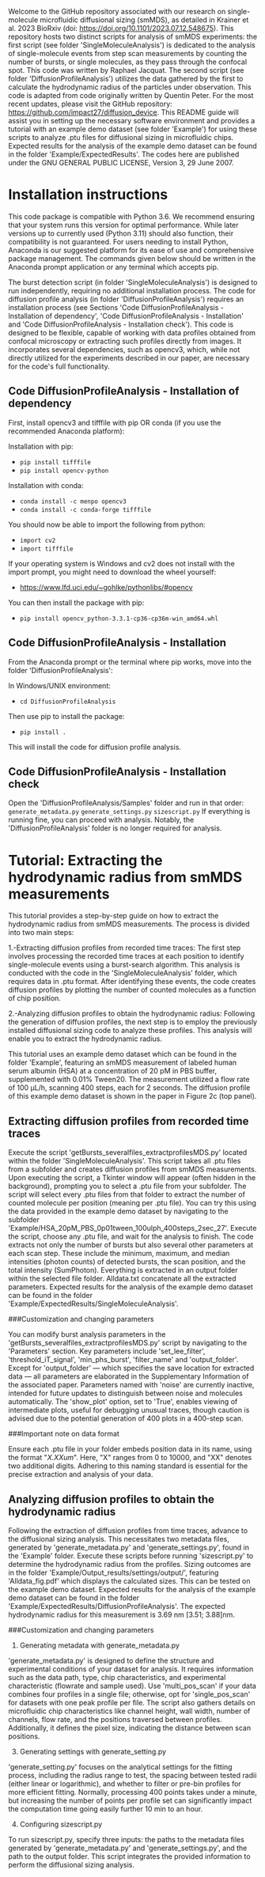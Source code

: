 Welcome to the GitHub repository associated with our research on single-molecule microfluidic diffusional sizing (smMDS), as detailed in Krainer et al. 2023 BioRxiv (doi: https://doi.org/10.1101/2023.07.12.548675). This repository hosts two distinct scripts for analysis of smMDS experiments: the first script (see folder 'SingleMoleculeAnalysis') is dedicated to the analysis of single-molecule events from step scan measurements by counting the number of bursts, or single molecules, as they pass through the confocal spot. This code was written by Raphael Jacquat. The second script (see folder 'DiffusionProfileAnalysis') utilizes the data gathered by the first to calculate the hydrodynamic radius of the particles under observation. This code is adapted from code originally written by Quentin Peter. For the most recent updates, please visit the GitHub repository: https://github.com/impact27/diffusion_device. This README guide will assist you in setting up the necessary software environment and provides a tutorial with an example demo dataset (see folder 'Example') for using these scripts to analyze .ptu files for diffusional sizing in microfluidic chips. Expected results for the analysis of the example demo dataset can be found in the folder 'Example/ExpectedResults'. The codes here are published under the GNU GENERAL PUBLIC LICENSE, Version 3, 29 June 2007.

# Installation instructions

This code package is compatible with Python 3.6. We recommend ensuring that your system runs this version for optimal performance. While later versions up to currently used (Python 3.11) should also function, their compatibility is not guaranteed. For users needing to install Python, Anaconda is our suggested platform for its ease of use and comprehensive package management. The commands given below should be written in the Anaconda prompt application or any terminal which accepts pip.

The burst detection script (in folder 'SingleMoleculeAnalysis') is designed to run independently, requiring no additional installation process. The code for diffusion profile analysis (in folder 'DiffusionProfileAnalysis') requires an installation process (see Sections 'Code DiffusionProfileAnalysis - Installation of dependency', 'Code DiffusionProfileAnalysis - Installation' and 'Code DiffusionProfileAnalysis - Installation check'). This code is designed to be flexible, capable of working with data profiles obtained from confocal microscopy or extracting such profiles directly from images. It incorporates several dependencies, such as opencv3, which, while not directly utilized for the experiments described in our paper, are necessary for the code's full functionality.

## Code DiffusionProfileAnalysis - Installation of dependency
First, install opencv3 and tifffile with pip OR conda (if you use the recommended Anaconda platform):

Installation with pip:
- `pip install tifffile`
- `pip install opencv-python`

Installation with conda:
- `conda install -c menpo opencv3`
- `conda install -c conda-forge tifffile`

You should now be able to import the following from python:
- `import cv2`
- `import tifffile`

If your operating system is Windows and cv2 does not install with the import prompt, you might need to download the wheel yourself:
- https://www.lfd.uci.edu/~gohlke/pythonlibs/#opencv

You can then install the package with pip:
- `pip install opencv_python‑3.3.1‑cp36‑cp36m‑win_amd64.whl`

## Code DiffusionProfileAnalysis - Installation
From the Anaconda prompt or the terminal where pip works, move into the folder 'DiffusionProfileAnalysis':

In Windows/UNIX environment:
- `cd DiffusionProfileAnalysis`

Then use pip to install the package:
- `pip install .`

This will install the code for diffusion profile analysis.

## Code DiffusionProfileAnalysis - Installation check
Open the 'DiffusionProfileAnalysis/Samples' folder and run in that order:
`generate_metadata.py`
`generate_settings.py`
`sizescript.py`
If everything is running fine, you can proceed with analysis. Notably, the 'DiffusionProfileAnalysis' folder is no longer required for analysis.

# Tutorial: Extracting the hydrodynamic radius from smMDS measurements
This tutorial provides a step-by-step guide on how to extract the hydrodynamic radius from smMDS measurements. The process is divided into two main steps:

1.-Extracting diffusion profiles from recorded time traces:
The first step involves processing the recorded time traces at each position to identify single-molecule events using a burst-search algorithm. This analysis is conducted with the code in the 'SingleMoleculeAnalysis' folder, which requires data in .ptu format. After identifying these events, the code creates diffusion profiles by plotting the number of counted molecules as a function of chip position.

2.-Analyzing diffusion profiles to obtain the hydrodynamic radius:
Following the generation of diffusion profiles, the next step is to employ the previously installed diffusional sizing code to analyze these profiles. This analysis will enable you to extract the hydrodynamic radius.

This tutorial uses an example demo dataset which can be found in the folder 'Example', featuring an smMDS measurement of labeled human serum albumin (HSA) at a concentration of 20 pM in PBS buffer, supplemented with 0.01% Tween20. The measurement utilized a flow rate of 100 µL/h, scanning 400 steps, each for 2 seconds. The diffusion profile of this example demo dataset is shown in the paper in Figure 2c (top panel).

## Extracting diffusion profiles from recorded time traces
Execute the script 'getBursts_severalfiles_extractprofilesMDS.py' located within the folder 'SingleMoleculeAnalysis'. This script takes all .ptu files from a subfolder and creates diffusion profiles from smMDS measurements. Upon executing the script, a Tkinter window will appear (often hidden in the background), prompting you to select a .ptu file from your subfolder. The script will select every .ptu files from that folder to extract the number of counted molecule per position (meaning per .ptu file). You can try this using the data provided in the example demo dataset by navigating to the subfolder 'Example/HSA_20pM_PBS_0p01tween_100ulph_400steps_2sec_27'. Execute the script, choose any .ptu file, and wait for the analysis to finish. The code extracts not only the number of bursts but also several other parameters at each scan step. These include the minimum, maximum, and median intensities (photon counts) of detected bursts, the scan position, and the total intensity (SumPhoton). Everything is extracted in an output folder within the selected file folder. Alldata.txt concatenate all the extracted parameters. Expected results for the analysis of the example demo dataset can be found in the folder 'Example/ExpectedResults/SingleMoleculeAnalysis'.

###Customization and changing parameters

You can modify burst analysis parameters in the 'getBursts_severalfiles_extractprofilesMDS.py' script by navigating to the 'Parameters' section. Key parameters include 'set_lee_filter', 'threshold_iT_signal', 'min_phs_burst', 'filter_name' and 'output_folder'. Except for 'output_folder' — which specifies the save location for extracted data — all parameters are elaborated in the Supplementary Information of the associated paper. Parameters named with 'noise' are currently inactive, intended for future updates to distinguish between noise and molecules automatically. The 'show_plot' option, set to 'True', enables viewing of intermediate plots, useful for debugging unusual traces, though caution is advised due to the potential generation of 400 plots in a 400-step scan. 

###Important note on data format

Ensure each .ptu file in your folder embeds position data in its name, using the format "_X.XXum_". Here, "X" ranges from 0 to 10000, and "XX" denotes two additional digits. Adhering to this naming standard is essential for the precise extraction and analysis of your data.

## Analyzing diffusion profiles to obtain the hydrodynamic radius
Following the extraction of diffusion profiles from time traces, advance to the diffusional sizing analysis. This necessitates two metadata files, generated by 'generate_metadata.py' and 'generate_settings.py', found in the 'Example' folder. Execute these scripts before running 'sizescript.py' to determine the hydrodynamic radius from the profiles. Sizing outcomes are in the folder 'Example/Output_results/settings/output/', featuring 'Alldata_fig.pdf' which displays the calculated sizes. This can be tested on the example demo dataset. Expected results for the analysis of the example demo dataset can be found in the folder 'Example/ExpectedResults/DiffusionProfileAnalysis'. The expected hydrodynamic radius for this measurement is 3.69 nm [3.51; 3.88]nm.

###Customization and changing parameters

1. Generating metadata with generate_metadata.py

'generate_metadata.py' is designed to define the structure and experimental conditions of your dataset for analysis. It requires information such as the data path, type, chip characteristics, and experimental characteristic (flowrate and sample used). Use 'multi_pos_scan' if your data combines four profiles in a single file; otherwise, opt for 'single_pos_scan' for datasets with one peak profile per file. The script also gathers details on microfluidic chip characteristics like channel height, wall width, number of channels, flow rate, and the positions traversed between profiles. Additionally, it defines the pixel size, indicating the distance between scan positions.

3. Generating settings with generate_setting.py

'generate_setting.py' focuses on the analytical settings for the fitting process, including the radius range to test, the spacing between tested radii (either linear or logarithmic), and whether to filter or pre-bin profiles for more efficient fitting. Normally, processing 400 points takes under a minute, but increasing the number of points per profile set can significantly impact the computation time going easily further 10 min to an hour.

4. Configuring sizescript.py

To run sizescript.py, specify three inputs: the paths to the metadata files generated by 'generate_metadata.py' and 'generate_settings.py', and the path to the output folder. This script integrates the provided information to perform the diffusional sizing analysis.
